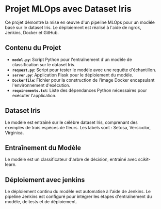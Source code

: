 # Projet MLOps avec Dataset Iris

Ce projet démontre la mise en œuvre d'un pipeline MLOps pour un modèle basé sur le dataset Iris. Le déploiement est réalisé à l'aide de ngrok, Jenkins, Docker et GitHub.

## Contenu du Projet

- **`model.py`**: Script Python pour l'entraînement d'un modèle de classification sur le dataset Iris.
- **`request.py`**: Script pour tester le modèle avec une requête d'échantillon.
- **`server.py`**: Application Flask pour le déploiement du modèle.
- **`Dockerfile`**: Fichier pour la construction de l'image Docker encapsulant l'environnement d'exécution.
- **`requirements.txt`**: Liste des dépendances Python nécessaires pour exécuter l'application.

## Dataset Iris

Le modèle est entraîné sur le célèbre dataset Iris, comprenant des exemples de trois espèces de fleurs. Les labels sont : Setosa, Versicolor, Virginica.

## Entraînement du Modèle

Le modèle est un classificateur d'arbre de décision, entraîné avec scikit-learn.

## Déploiement avec jenkins

Le déploiement continu du modèle est automatisé à l'aide de Jenkins. Le pipeline Jenkins est configuré pour intégrer les étapes d'entraînement du modèle, de tests et de déploiement.




